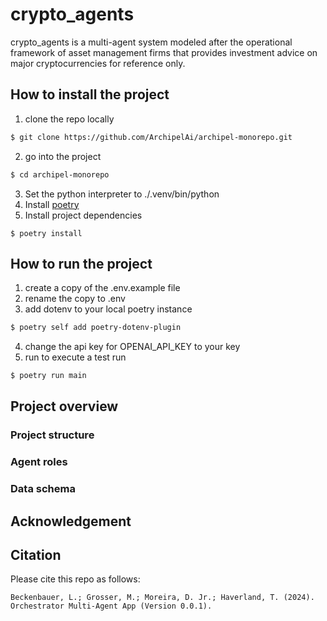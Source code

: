 # crypto_agents
crypto_agents is a multi-agent system modeled after the operational framework of asset management firms that provides investment advice on major cryptocurrencies for reference only.

## How to install the project
1. clone the repo locally
```bash
$ git clone https://github.com/ArchipelAi/archipel-monorepo.git
```
2. go into the project
```bash
$ cd archipel-monorepo
```
3. Set the python interpreter to ./.venv/bin/python
4. Install [poetry](https://python-poetry.org/docs/#installing-with-the-official-installer)
5. Install project dependencies
```
$ poetry install
```

## How to run the project
1. create a copy of the .env.example file
2. rename the copy to .env
3. add dotenv to your local poetry instance
```bash
$ poetry self add poetry-dotenv-plugin
```
4. change the api key for OPENAI_API_KEY to your key
5. run to execute a test run
```bash
$ poetry run main
```
## Project overview
### Project structure
### Agent roles 
### Data schema

## Acknowledgement

## Citation
Please cite this repo as follows:
```
Beckenbauer, L.; Grosser, M.; Moreira, D. Jr.; Haverland, T. (2024). Orchestrator Multi-Agent App (Version 0.0.1).
```
